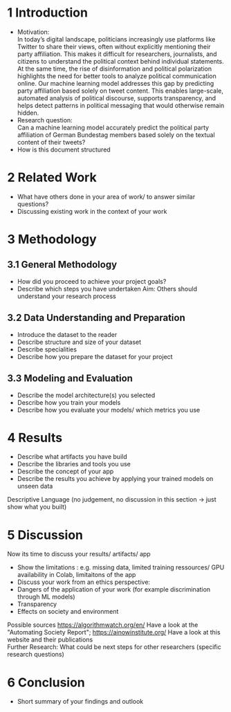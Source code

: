# 1 Introduction
- Motivation:  
In today’s digital landscape, politicians increasingly use platforms like Twitter to share their views, often without explicitly mentioning their party affiliation. This makes it difficult for researchers, journalists, and citizens to understand the political context behind individual statements. 
At the same time, the rise of disinformation and political polarization highlights the need for better tools to analyze political communication online. Our machine learning model addresses this gap by predicting party affiliation based solely on tweet content. 
This enables large-scale, automated analysis of political discourse, supports transparency, and helps detect patterns in political messaging that would otherwise remain hidden.
- Research question:  
Can a machine learning model accurately predict the political party affiliation of German Bundestag members based solely on the textual content of their tweets?
- How is this document structured
# 2 Related Work
- What have others done in your area of work/ to answer similar questions?
- Discussing existing work in the context of your work
# 3 Methodology
## 3.1 General Methodology
- How did you proceed to achieve your project goals? 
- Describe which steps you have undertaken
Aim: Others should understand your research process
## 3.2 Data Understanding and Preparation
- Introduce the dataset to the reader
- Describe structure and size of your dataset
- Describe specialities
- Describe how you prepare the dataset for your project
## 3.3 Modeling and Evaluation
- Describe the model architecture(s) you selected
- Describe how you train your models
- Describe how you evaluate your models/ which metrics you use
# 4 Results
- Describe what artifacts you have build
- Describe the libraries and tools you use
- Describe the concept of your app
- Describe the results you achieve by applying your trained models on unseen data

Descriptive Language (no judgement, no discussion in this section -> just show what you built)
# 5 Discussion
Now its time to discuss your results/ artifacts/ app 
- Show the limitations : e.g. missing data, limited training ressources/ GPU availability in Colab, limitaitons of the app
- Discuss your work from an ethics perspective:
- Dangers of the application of your work (for example discrimination through ML models)
- Transparency 
- Effects on society and environment

Possible sources https://algorithmwatch.org/en/ Have a look at the "Automating Society Report"; https://ainowinstitute.org/ Have a look at this website and their publications  
Further Research: What could be next steps for other researchers (specific research questions)
# 6 Conclusion
- Short summary of your findings and outlook
